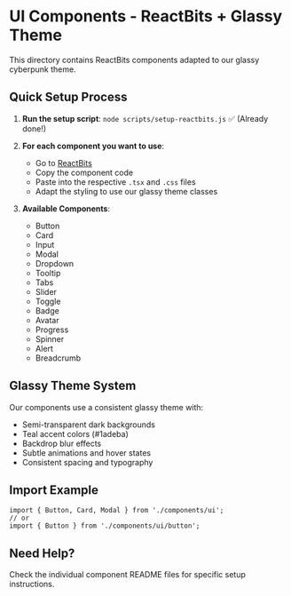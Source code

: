 # UI Components - ReactBits + Glassy Theme

This directory contains ReactBits components adapted to our glassy cyberpunk theme.

## Quick Setup Process

1. **Run the setup script**: `node scripts/setup-reactbits.js` ✅ (Already done!)

2. **For each component you want to use**:
   - Go to [ReactBits](https://reactbits.dev/components)
   - Copy the component code
   - Paste into the respective `.tsx` and `.css` files
   - Adapt the styling to use our glassy theme classes

3. **Available Components**:
   - Button
   - Card
   - Input
   - Modal
   - Dropdown
   - Tooltip
   - Tabs
   - Slider
   - Toggle
   - Badge
   - Avatar
   - Progress
   - Spinner
   - Alert
   - Breadcrumb

## Glassy Theme System

Our components use a consistent glassy theme with:
- Semi-transparent dark backgrounds
- Teal accent colors (#1adeba)
- Backdrop blur effects
- Subtle animations and hover states
- Consistent spacing and typography

## Import Example

```tsx
import { Button, Card, Modal } from './components/ui';
// or
import { Button } from './components/ui/button';
```

## Need Help?

Check the individual component README files for specific setup instructions.
